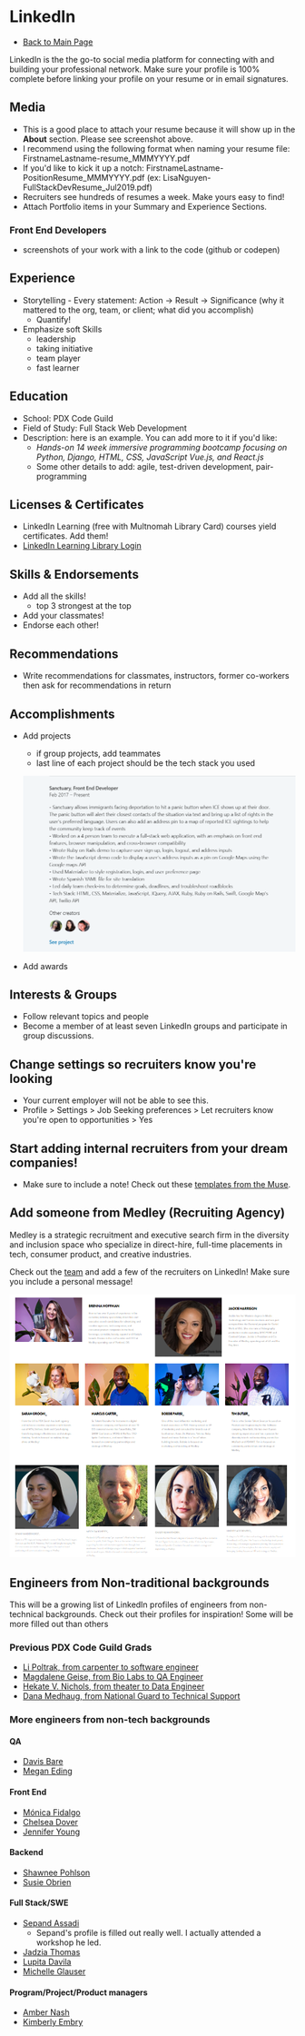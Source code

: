 # LinkedIn

- [Back to Main Page](https://github.com/PdxCodeGuild/career-guide)

LinkedIn is the the go-to social media platform for connecting with and building your professional network. Make sure your profile is 100% complete before linking your profile on your resume or in email signatures.

## Media
- This is a good place to attach your resume because it will show up in the **About** section. Please see screenshot above.
- I recommend using the following format when naming your resume file: FirstnameLastname-resume_MMMYYYY.pdf
- If you'd like to kick it up a notch: FirstnameLastname-PositionResume_MMMYYYY.pdf (ex: LisaNguyen-FullStackDevResume_Jul2019.pdf)
- Recruiters see hundreds of resumes a week. Make yours easy to find!
- Attach Portfolio items in your Summary and Experience Sections.


### Front End Developers
- screenshots of your work with a link to the code (github or codepen)

## Experience
- Storytelling - Every statement: Action -> Result -> Significance (why it mattered to the org, team, or client; what did you accomplish)
  - Quantify!
- Emphasize soft Skills
  - leadership
  - taking initiative
  - team player
  - fast learner

## Education
- School: PDX Code Guild
- Field of Study: Full Stack Web Development
- Description: here is an example. You can add more to it if you'd like:
  - _Hands-on 14 week immersive programming bootcamp focusing on Python, Django, HTML, CSS, JavaScript Vue.js, and React.js_
  - Some other details to add: agile, test-driven development, pair-programming

## Licenses & Certificates
- LinkedIn Learning (free with Multnomah Library Card) courses yield certificates. Add them!
- [LinkedIn Learning Library Login](https://www.lynda.com/portal/patron?org=multcolib.org)

## Skills & Endorsements
- Add all the skills!
  - top 3 strongest at the top
- Add your classmates!
- Endorse each other!

## Recommendations
- Write recommendations for classmates, instructors, former co-workers then ask for recommendations in return

## Accomplishments
- Add projects
  - if group projects, add teammates
  - last line of each project should be the tech stack you used

  ![](../resources/linkedin/group-project.PNG)

- Add awards

## Interests & Groups
- Follow relevant topics and people
- Become a member of at least seven LinkedIn groups and participate in group discussions.

## Change settings so recruiters know you're looking
- Your current employer will not be able to see this.
- Profile > Settings > Job Seeking preferences > Let recruiters know you're open to opportunities > Yes

## Start adding internal recruiters from your dream companies!
- Make sure to include a note! Check out these [templates from the Muse](https://www.themuse.com/advice/want-people-to-accept-your-linkedin-requests-use-these-10-templates).

## Add someone from Medley (Recruiting Agency)

Medley is a strategic recruitment and executive search firm in the diversity and inclusion space who specialize in direct-hire, full-time placements in tech, consumer product, and creative industries.

Check out the [team](https://medleyhire.com/intersectional-team) and add a few of the recruiters on LinkedIn! Make sure you include a personal message!

  ![](../resources/linkedin/medley.PNG)

## Engineers from Non-traditional backgrounds
This will be a growing list of LinkedIn profiles of engineers from non-technical backgrounds. Check out their profiles for inspiration! Some will be more filled out than others

### Previous PDX Code Guild Grads
- [Li Poltrak, from carpenter to software engineer](https://www.linkedin.com/in/li-poltorak/)
- [Magdalene Geise, from Bio Labs to QA Engineer](https://www.linkedin.com/in/magdalene-geise-17555b7/)
- [Hekate V. Nichols, from theater to Data Engineer](https://www.linkedin.com/in/katievnichols/)
- [Dana Medhaug, from National Guard to Technical Support](https://www.linkedin.com/in/dmedhaug/)

### More engineers from non-tech backgrounds

#### QA
- [Davis Bare](https://www.linkedin.com/in/davis-bare/)
- [Megan Eding](https://www.linkedin.com/in/meganeding/)

#### Front End
- [Mónica Fidalgo](https://www.linkedin.com/in/monicafidalgo/)
- [Chelsea Dover](https://www.linkedin.com/in/chelsea-dover/)
- [Jennifer Young](https://www.linkedin.com/in/jennifercyoung/)

#### Backend
- [Shawnee Pohlson](https://www.linkedin.com/in/shawneepohlson/)
- [Susie Obrien](https://www.linkedin.com/in/susieobrien7/)

#### Full Stack/SWE
- [Sepand Assadi](https://www.linkedin.com/in/sepandassadi/)
  - Sepand's profile is filled out really well. I actually attended a workshop he led.
- [Jadzia Thomas](https://www.linkedin.com/in/jadziahax/)
- [Lupita Davila](https://www.linkedin.com/in/davilalupita/)
- [Michelle Glauser](https://www.linkedin.com/in/michelleglauser/)

#### Program/Project/Product managers
- [Amber Nash](https://www.linkedin.com/in/ambernash/)
- [Kimberly Embry](https://www.linkedin.com/in/kimberly-embry-53346388/)
